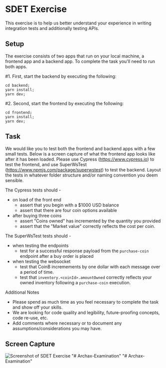 # SDET Exercise

This exercise is to help us better understand your experience in writing integration tests and additionally testing APIs.

## Setup

The exercise consists of two apps that run on your local machine, a frontend app and a backend app. To complete the task you'll need to run both apps.

#1. First, start the backend by executing the following:

```
cd backend;
yarn install;
yarn dev;
```

#2. Second, start the frontend by executing the following:

```
cd frontend;
yarn install;
yarn dev;
```

## Task

We would like you to test both the frontend and backend apps with a few small tests. Below is a screen capture of what the frontend app looks like after it has been loaded. Please use Cypress (https://www.cypress.io) to test the frontend, and use SuperWsTest (https://www.npmjs.com/package/superwstest) to test the backend. Layout the tests in whatever folder structure and/or naming convention you deem sensible.

The Cypress tests should -

- on load of the front end
  - assert that you begin with a $1000 USD balance
  - assert that there are four coin options available
- after buying three coins
  - assert "Coins owned" has incremented by the quantity you provided
  - assert that the "Market value" correctly reflects the cost per coin.

The SuperWsTest tests should -

- when testing the endpoints
  - test for a successful response payload from the `purchase-coin` endpoint after a buy order is placed
- when testing the websocket
  - test that CoinB incremements by one dollar with each message over a period of time.
  - test that `inventory.<coinId>.amountOwned` correctly reflects your owned inventory following a `purchase-coin` execution.

Additional Notes

- Please spend as much time as you feel necessary to complete the task and show off your skills.
- We are looking for code quality and legibility, future-proofing concepts, code re-use, etc.
- Add comments where necessary or to document any assumptions/considerations you may have.

## Screen Capture

![Screenshot of SDET Exercise](sdet-exercise.png)
"# Archax-Examination" 
"# Archax-Examination" 
